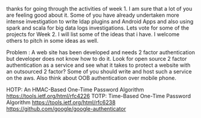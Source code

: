 thanks for going through the activities of week 1. I am sure that a lot of you are feeling good about it. Some of you have already undertaken more intense investigation to write ldap plugins and Android Apps and also using spark and scala for big data logs investigations. 
Lets vote for some of the projects for Week 2. I will list some of the ideas that i have. I welcome others to pitch in some ideas as well. 

Problem : A web site has been developed and needs 2 factor authentication but developer does not know how to do it. Look 
for open source 2 factor authentication as a service and see what it takes to protect a website with an outsourced 2 factor?
Some of you should write and host such a service on the aws. Also think about OOB authentication over mobile phone.

HOTP: An HMAC-Based One-Time Password Algorithm https://tools.ietf.org/html/rfc4226
TOTP: Time-Based One-Time Password Algorithm https://tools.ietf.org/html/rfc6238
https://github.com/google/google-authenticator
















